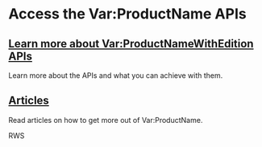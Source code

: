 # Access the Var:ProductName APIs

## [Learn more about Var:ProductNameWithEdition APIs](apiconcepts/overview.md) 
Learn more about the APIs and what you can achieve with them.

## [Articles](articles/intro.md)
Read articles on how to get more out of Var:ProductName.

RWS
